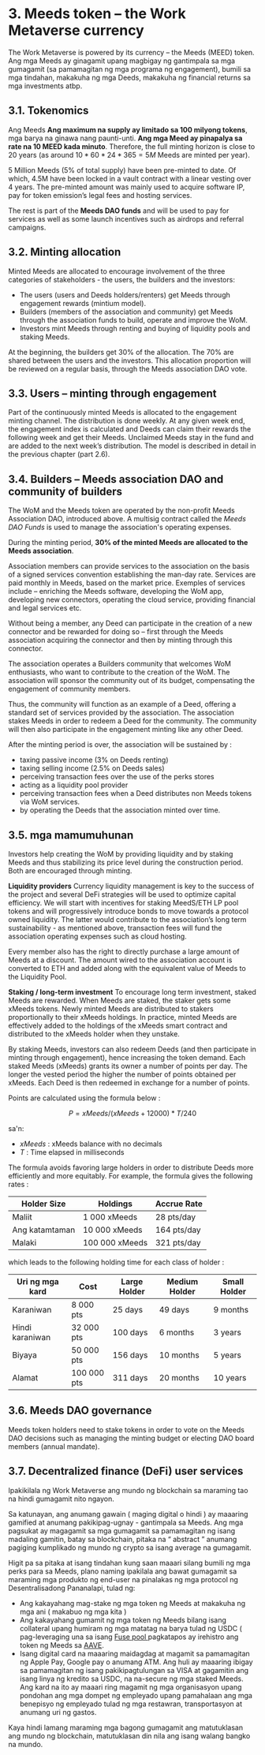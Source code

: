 # 3. Meeds token – the Work Metaverse currency

The Work Metaverse is powered by its currency – the Meeds (MEED) token. Ang mga Meeds ay ginagamit upang magbigay ng gantimpala sa mga gumagamit (sa pamamagitan ng mga programa ng engagement), bumili sa mga tindahan, makakuha ng mga Deeds, makakuha ng financial returns sa mga investments atbp.

## 3.1. Tokenomics

Ang Meeds **Ang maximum na supply ay limitado sa 100 milyong tokens**, mga barya na ginawa nang paunti-unti. **Ang mga Meed ay pinapalya sa rate na 10 MEED kada minuto**. Therefore, the full minting horizon is close to 20 years (as around $10*60*24*365 = 5M$ Meeds are minted per year).

5 Million Meeds (5% of total supply) have been pre-minted to date. Of which, 4.5M have been locked in a vault contract with a linear vesting over 4 years. The pre-minted amount was mainly used to acquire software IP, pay for token emission’s legal fees and hosting services.

The rest is part of the __Meeds DAO funds__ and will be used to pay for services as well as some launch incentives such as airdrops and referral campaigns.


## 3.2. Minting allocation

Minted Meeds are allocated to encourage involvement of the three categories of stakeholders - the users, the builders and the investors:

- The users (users and Deeds holders/renters) get Meeds through engagement rewards (mintium model).
- Builders (members of the association and community) get Meeds through the association funds to build, operate and improve the WoM.
- Investors mint Meeds through renting and buying of liquidity pools and staking Meeds.

At the beginning, the builders get 30% of the allocation. The 70% are shared between the users and the investors. This allocation proportion will be reviewed on a regular basis, through the Meeds association DAO vote.

## 3.3. Users – minting through engagement

Part of the continuously minted Meeds is allocated to the engagement minting channel. The distribution is done weekly. At any given week end, the engagement index is calculated and Deeds can claim their rewards the following week and get their Meeds. Unclaimed Meeds stay in the fund and are added to the next week’s distribution. The model is described in detail in the previous chapter (part 2.6).

## 3.4. Builders – Meeds association DAO and community of builders

The WoM and the Meeds token are operated by the non-profit Meeds Association DAO, introduced above. A multisig contract called the _Meeds DAO Funds_ is used to manage the association's operating expenses.

During the minting period, **30% of the minted Meeds are allocated to the Meeds association**.

Association members can provide services to the association on the basis of a signed services convention establishing the man-day rate. Services are paid monthly in Meeds, based on the market price. Exemples of services include – enriching the Meeds software, developing the WoM app, developing new connectors, operating the cloud service, providing financial and legal services etc.

Without being a member, any Deed can participate in the creation of a new connector and be rewarded for doing so – first through the Meeds association acquiring the connector and then by minting through this connector.

The association operates a Builders community that welcomes WoM enthusiasts, who want to contribute to the creation of the WoM. The association will sponsor the community out of its budget, compensating the engagement of community members.

Thus, the community will function as an example of a Deed, offering a standard set of services provided by the association. The association stakes Meeds in order to redeem a Deed for the community. The community will then also participate in the engagement minting like any other Deed.

After the minting period is over, the association will be sustained by :

- taxing passive income (3% on Deeds renting)
- taxing selling income (2.5% on Deeds sales)
- perceiving transaction fees over the use of the perks stores
- acting as a liquidity pool provider
- perceiving transaction fees when a Deed distributes non Meeds tokens via WoM services.
- by operating the Deeds that the association minted over time.


## 3.5. mga mamumuhunan

Investors help creating the WoM by providing liquidity and by staking Meeds and thus stabilizing its price level during the construction period. Both are encouraged through minting.

**Liquidity providers** Currency liquidity management is key to the success of the project and several DeFi strategies will be used to optimize capital efficiency. We will start with incentives for staking MeedS/ETH LP pool tokens and will progressively introduce bonds to move towards a protocol owned liquidity. The latter would contribute to the association’s long term sustainability - as mentioned above, transaction fees will fund the association operating expenses such as cloud hosting.

Every member also has the right to directly purchase a large amount of Meeds at a discount. The amount wired to the association account is converted to ETH and added along with the equivalent value of Meeds to the Liquidity Pool.

**Staking / long-term investment** To encourage long term investment, staked Meeds are rewarded. When Meeds are staked, the staker gets some xMeeds tokens. Newly minted Meeds are distributed to stakers proportionally to their xMeeds holdings. In practice, minted Meeds are effectively added to the holdings of the xMeeds smart contract and distributed to the xMeeds holder when they unstake.

By staking Meeds, investors can also redeem Deeds (and then participate in minting through engagement), hence increasing the token demand. Each staked Meeds (xMeeds) grants its owner a number of points per day. The longer the vested period the higher the number of points obtained per xMeeds. Each Deed is then redeemed in exchange for a number of points.

Points are calculated using the formula below :

 $$ P = xMeeds / (xMeeds + 12000) * T / 240 $$

 sa'n:

- $xMeeds$ : xMeeds balance  with no decimals
- $T$ : Time elapsed in milliseconds

The formula avoids favoring large holders in order to distribute Deeds more efficiently and more equitably. For example, the formula gives the following rates :

| **Holder Size** | **Holdings**   | **Accrue Rate** |
| --------------- | -------------- | --------------- |
| Maliit          | 1 000 xMeeds   | 28 pts/day      |
| Ang katamtaman  | 10 000 xMeeds  | 164 pts/day     |
| Malaki          | 100 000 xMeeds | 321 pts/day     |


which leads to the following holding time for each class of holder :

| **Uri ng mga kard** | **Cost**    | **Large Holder** | **Medium Holder** | **Small Holder** |
| ------------------- | ----------- | ---------------- | ----------------- | ---------------- |
| Karaniwan           | 8 000 pts   | 25 days          | 49 days           | 9 months         |
| Hindi karaniwan     | 32 000 pts  | 100 days         | 6 months          | 3 years          |
| Biyaya              | 50 000 pts  | 156 days         | 10 months         | 5 years          |
| Alamat              | 100 000 pts | 311 days         | 20 months         | 10 years         |

## 3.6. Meeds DAO governance

Meeds token holders need to stake tokens in order to vote on the Meeds DAO decisions such as managing the minting budget or electing DAO board members (annual mandate).

## 3.7. Decentralized finance (DeFi) user services

Ipakikilala ng Work Metaverse ang mundo ng blockchain sa maraming tao na hindi gumagamit nito ngayon.

Sa katunayan, ang anumang gawain ( maging digital o hindi ) ay maaaring gamified at anumang pakikipag-ugnay - gantimpala sa Meeds. Ang mga pagsukat ay magagamit sa mga gumagamit sa pamamagitan ng isang madaling gamitin, batay sa blockchain, pitaka na “ abstract ” anumang pagiging kumplikado ng mundo ng crypto sa isang average na gumagamit.

Higit pa sa pitaka at isang tindahan kung saan maaari silang bumili ng mga perks para sa Meeds, plano naming ipakilala ang bawat gumagamit sa maraming mga produkto ng end-user na pinalakas ng mga protocol ng Desentralisadong Pananalapi, tulad ng:

- Ang kakayahang mag-stake ng mga token ng Meeds at makakuha ng mga ani ( makabuo ng mga kita )
- Ang kakayahang gumamit ng mga token ng Meeds bilang isang collateral upang humiram ng mga matatag na barya tulad ng USDC ( pag-leveraging una sa isang [ Fuse pool ](https://app.rari.capital/fuse) pagkatapos ay irehistro ang token ng Meeds sa [AAVE](https://aave.com/).
- Isang digital card na maaaring maidagdag at magamit sa pamamagitan ng Apple Pay, Google pay o anumang ATM. Ang huli ay maaaring ibigay sa pamamagitan ng isang pakikipagtulungan sa VISA at gagamitin ang isang linya ng kredito sa USDC, na na-secure ng mga staked Meeds. Ang kard na ito ay maaari ring magamit ng mga organisasyon upang pondohan ang mga dompet ng empleyado upang pamahalaan ang mga benepisyo ng empleyado tulad ng mga restawran, transportasyon at anumang uri ng gastos.

Kaya hindi lamang maraming mga bagong gumagamit ang matutuklasan ang mundo ng blockchain, matutuklasan din nila ang isang walang bangko na mundo.

 
